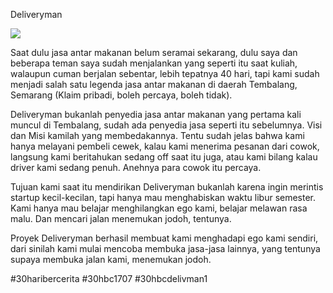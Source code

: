 Deliveryman

![](link)

Saat dulu jasa antar makanan belum seramai sekarang, dulu saya dan beberapa teman saya sudah menjalankan yang seperti itu saat kuliah, walaupun cuman berjalan sebentar, lebih tepatnya 40 hari, tapi kami sudah menjadi salah satu legenda jasa antar makanan di daerah Tembalang, Semarang (Klaim pribadi, boleh percaya, boleh tidak).

Deliveryman bukanlah penyedia jasa antar makanan yang pertama kali muncul di Tembalang, sudah ada penyedia jasa seperti itu sebelumnya. Visi dan Misi kamilah yang membedakannya. Tentu sudah jelas bahwa kami hanya melayani pembeli cewek, kalau kami menerima pesanan dari cowok, langsung kami beritahukan sedang off saat itu juga, atau kami bilang kalau driver kami sedang penuh. Anehnya para cowok itu percaya.

Tujuan kami saat itu mendirikan Deliveryman bukanlah karena ingin merintis startup kecil-kecilan, tapi hanya mau menghabiskan waktu libur semester. Kami hanya mau belajar menghilangkan ego kami, belajar melawan rasa malu. Dan mencari jalan menemukan jodoh, tentunya.

Proyek Deliveryman berhasil membuat kami menghadapi ego kami sendiri, dari sinilah kami mulai mencoba membuka jasa-jasa lainnya, yang tentunya supaya membuka jalan kami, menemukan jodoh.

#30haribercerita #30hbc1707 #30hbcdelivman1
